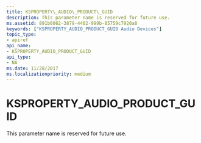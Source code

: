 ```yaml
---
title: KSPROPERTY\_AUDIO\_PRODUCT\_GUID
description: This parameter name is reserved for future use.
ms.assetid: 891b0062-3879-4402-999b-85759c7920a8
keywords: ["KSPROPERTY_AUDIO_PRODUCT_GUID Audio Devices"]
topic_type:
- apiref
api_name:
- KSPROPERTY_AUDIO_PRODUCT_GUID
api_type:
- NA
ms.date: 11/28/2017
ms.localizationpriority: medium
---
```


# KSPROPERTY\_AUDIO\_PRODUCT\_GUID


This parameter name is reserved for future use.

 

 





